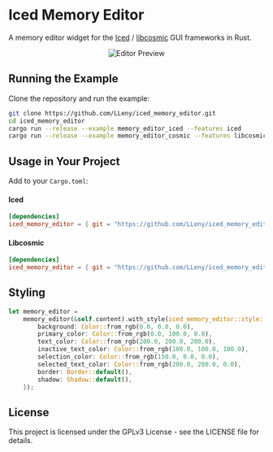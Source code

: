 # Iced Memory Editor

A memory editor widget for the [Iced](https://github.com/iced-rs/iced) / [libcosmic](https://github.com/pop-os/libcosmic) GUI frameworks in Rust.

<p align="center">
    <img src="resources/editor.gif" alt="Editor Preview">
</p>

## Running the Example

Clone the repository and run the example:

```bash
git clone https://github.com/LLeny/iced_memory_editor.git
cd iced_memory_editor
cargo run --release --example memory_editor_iced --features iced
cargo run --release --example memory_editor_cosmic --features libcosmic
```

## Usage in Your Project

Add to your `Cargo.toml`:

#### Iced

```toml
[dependencies]
iced_memory_editor = { git = "https://github.com/LLeny/iced_memory_editor.git", features = ["iced"] }
```

#### Libcosmic

```toml
[dependencies]
iced_memory_editor = { git = "https://github.com/LLeny/iced_memory_editor.git", features = ["libcosmic"] }
```

## Styling
```rust
let memory_editor =
    memory_editor(&self.content).with_style(iced_memory_editor::style::Style {
        background: Color::from_rgb(0.0, 0.0, 0.0),
        primary_color: Color::from_rgb(0.0, 100.0, 0.0),
        text_color: Color::from_rgb(200.0, 200.0, 200.0),
        inactive_text_color: Color::from_rgb(100.0, 100.0, 100.0),
        selection_color: Color::from_rgb(150.0, 0.0, 0.0),
        selected_text_color: Color::from_rgb(200.0, 200.0, 0.0),
        border: Border::default(),
        shadow: Shadow::default(),
    });
```

## License

This project is licensed under the GPLv3 License - see the LICENSE file for details.